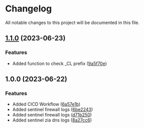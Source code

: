 # Changelog

All notable changes to this project will be documented in this file.

## [1.1.0](https://github.com/zscaler/terraform-azurerm-zia-sentinel-cloud-nss/compare/v1.0.1...v1.1.0) (2023-06-23)


### Features

* Added function to check _CL prefix ([9a5f70e](https://github.com/zscaler/terraform-azurerm-zia-sentinel-cloud-nss/commit/9a5f70eacc4da0a234a89ba26ea4c9afa4107305))

## 1.0.0 (2023-06-22)

### Features

* Added CICD Workflow ([6a57e1b](https://github.com/zscaler/terraform-azurerm-zia-sentinel-cloud-nss/commit/6a57e1b21afe859f479c80f73fe62feff0981a7a))
* Added sentinel firewall logs ([6be2243](https://github.com/zscaler/terraform-azurerm-zia-sentinel-cloud-nss/commit/6be2243f14730fadeffc324c691dd35477416305))
* Added sentinel firewall logs ([d71b250](https://github.com/zscaler/terraform-azurerm-zia-sentinel-cloud-nss/commit/d71b2502a86a362c18ab5eb1e94c12758373c344))
* Added sentinel zia dns logs ([8a27cc6](https://github.com/zscaler/terraform-azurerm-zia-sentinel-cloud-nss/commit/8a27cc6c1b67b947fcfc3b10d94f286e3d461b45))
